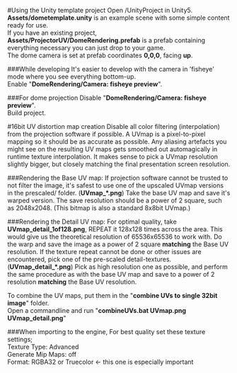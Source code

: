 #Using the Unity template project
Open /UnityProject in Unity5.  
**Assets/dometemplate.unity** is an example scene with some simple content ready for use.  
If you have an existing project, **Assets/ProjectorUV/DomeRendering.prefab** is a prefab containing everything necessary you can just drop to your game.  
The dome camera is set at prefab coordinates **0,0,0**, facing **up**.  

###While developing
It's easier to develop with the camera in 'fisheye' mode where you see everything bottom-up.  
Enable "**DomeRendering/Camera: fisheye preview**".  

###For dome projection
Disable "**DomeRendering/Camera: fisheye preview**".  
Build project.  


#16bit UV distortion map creation
Disable all color filtering (interpolation) from the projection software if possible.
A UVmap is a pixel-to-pixel mapping so it should be as accurate as possible.
Any aliasing artefacts you might see on the resulting UV maps gets smoothed out automagically in runtime texture interpolation.
It makes sense to pick a UVmap resolution slightly bigger, but closely matching the final presentation screen resolution.

###Rendering the Base UV map:
If projection software cannot be trusted to not filter the image, it's safest to use one of the upscaled UVmap versions in the prescaled/ folder. (**UVmap_*.png**)
Take the base UV map and save it's warped version.
The save resolution should be a power of 2 square, such as 2048x2048.
(This bitmap is also a standard 8x8bit UVmap.)

###Rendering the Detail UV map:
For optimal quality, take **UVmap_detail_1of128.png**, REPEAT it 128x128 times across the area.
This would give us the theoretical resolution of 65536x65536 to work with.
Do the warp and save the image as a power of 2 square **matching** the Base UV resolution.
If the texture repeat cannot be done or other issues are encountered, pick one of the pre-scaled detail-textures. (**UVmap_detail_*.png**)
Pick as high resolution one as possible, and perform the same procedure as with the base UV map and save to a power of 2 resolution **matching** the Base UV resolution.

To combine the UV maps, put them in the "**combine UVs to single 32bit image**" folder.  
Open a commandline and run "**combineUVs.bat UVmap.png UVmap_detail.png**"

###When importing to the engine, For best quality set these texture settings;  
Texture Type: Advanced  
Generate Mip Maps: off  
Format: RGBA32 or Truecolor        <- this one is especially important

